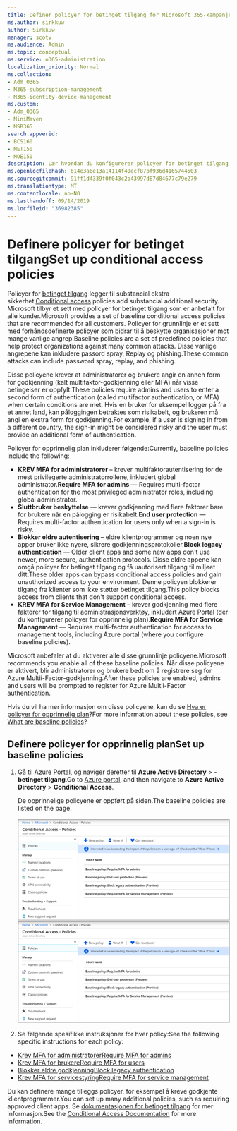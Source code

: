 ```yaml
---
title: Definer policyer for betinget tilgang for Microsoft 365-kampanjer
ms.author: sirkkuw
author: Sirkkuw
manager: scotv
ms.audience: Admin
ms.topic: conceptual
ms.service: o365-administration
localization_priority: Normal
ms.collection:
- Adm_O365
- M365-subscription-management
- M365-identity-device-management
ms.custom:
- Adm_O365
- MiniMaven
- MSB365
search.appverid:
- BCS160
- MET150
- MOE150
description: Lær hvordan du konfigurerer policyer for betinget tilgang for Microsoft 365-kampanjer.
ms.openlocfilehash: 614e3a6e13a14114f40ecf87bf936d4165744503
ms.sourcegitcommit: 91ff1d4339f0f043c2b43997d87d84677c79e279
ms.translationtype: MT
ms.contentlocale: nb-NO
ms.lasthandoff: 09/14/2019
ms.locfileid: "36982385"
---
```

# <a name="set-up-conditional-access-policies"></a><span data-ttu-id="18025-103">Definere policyer for betinget tilgang</span><span class="sxs-lookup"><span data-stu-id="18025-103">Set up conditional access policies</span></span>

<span data-ttu-id="18025-104">Policyer for [betinget tilgang](https://docs.microsoft.com/azure/active-directory/conditional-access/overview) legger til substancial ekstra sikkerhet.</span><span class="sxs-lookup"><span data-stu-id="18025-104">[Conditional access](https://docs.microsoft.com/azure/active-directory/conditional-access/overview) policies add substancial additional security.</span></span> <span data-ttu-id="18025-105">Microsoft tilbyr et sett med policyer for betinget tilgang som er anbefalt for alle kunder.</span><span class="sxs-lookup"><span data-stu-id="18025-105">Microsoft provides a set of baseline conditional access policies that are recommended for all customers.</span></span> <span data-ttu-id="18025-106">Policyer for grunnlinje er et sett med forhåndsdefinerte policyer som bidrar til å beskytte organisasjoner mot mange vanlige angrep.</span><span class="sxs-lookup"><span data-stu-id="18025-106">Baseline policies are a set of predefined policies that help protect organizations against many common attacks.</span></span> <span data-ttu-id="18025-107">Disse vanlige angrepene kan inkludere passord spray, Replay og phishing.</span><span class="sxs-lookup"><span data-stu-id="18025-107">These common attacks can include password spray, replay, and phishing.</span></span>

<span data-ttu-id="18025-108">Disse policyene krever at administratorer og brukere angir en annen form for godkjenning (kalt multifaktor-godkjenning eller MFA) når visse betingelser er oppfylt.</span><span class="sxs-lookup"><span data-stu-id="18025-108">These policies require admins and users to enter a second form of authentication (called multifactor authentication, or MFA) when certain conditions are met.</span></span> <span data-ttu-id="18025-109">Hvis en bruker for eksempel logger på fra et annet land, kan påloggingen betraktes som risikabelt, og brukeren må angi en ekstra form for godkjenning.</span><span class="sxs-lookup"><span data-stu-id="18025-109">For example, if a user is signing in from a different country, the sign-in might be considered risky and the user must provide an additional form of authentication.</span></span> 

<span data-ttu-id="18025-110">Policyer for opprinnelig plan inkluderer følgende:</span><span class="sxs-lookup"><span data-stu-id="18025-110">Currently, baseline policies include the following:</span></span>
- <span data-ttu-id="18025-111">**KREV MFA for administratorer** – krever multifaktorautentisering for de mest privilegerte administratorrollene, inkludert global administrator.</span><span class="sxs-lookup"><span data-stu-id="18025-111">**Require MFA for admins** — Requires multi-factor authentication for the most privileged administrator roles, including global administrator.</span></span>
- <span data-ttu-id="18025-112">**Sluttbruker beskyttelse** — krever godkjenning med flere faktorer bare for brukere når en pålogging er risikabelt.</span><span class="sxs-lookup"><span data-stu-id="18025-112">**End user protection** — Requires multi-factor authentication for users only when a sign-in is risky.</span></span> 
- <span data-ttu-id="18025-113">**Blokker eldre autentisering** – eldre klientprogrammer og noen nye apper bruker ikke nyere, sikrere godkjenningsprotokoller.</span><span class="sxs-lookup"><span data-stu-id="18025-113">**Block legacy authentication** — Older client apps and some new apps don't use newer, more secure, authentication protocols.</span></span> <span data-ttu-id="18025-114">Disse eldre appene kan omgå policyer for betinget tilgang og få uautorisert tilgang til miljøet ditt.</span><span class="sxs-lookup"><span data-stu-id="18025-114">These older apps can bypass conditional access policies and gain unauthorized access to your environment.</span></span> <span data-ttu-id="18025-115">Denne policyen blokkerer tilgang fra klienter som ikke støtter betinget tilgang.</span><span class="sxs-lookup"><span data-stu-id="18025-115">This policy blocks access from clients that don't support conditional access.</span></span> 
- <span data-ttu-id="18025-116">**KREV MFA for Service Management** – krever godkjenning med flere faktorer for tilgang til administrasjonsverktøy, inkludert Azure Portal (der du konfigurerer policyer for opprinnelig plan).</span><span class="sxs-lookup"><span data-stu-id="18025-116">**Require MFA for Service Management** — Requires multi-factor authentication for access to management tools, including Azure portal (where you configure baseline policies).</span></span> 

<span data-ttu-id="18025-117">Microsoft anbefaler at du aktiverer alle disse grunnlinje policyene.</span><span class="sxs-lookup"><span data-stu-id="18025-117">Microsoft recommends you enable all of these baseline policies.</span></span> <span data-ttu-id="18025-118">Når disse policyene er aktivert, blir administratorer og brukere bedt om å registrere seg for Azure Multii-Factor-godkjenning.</span><span class="sxs-lookup"><span data-stu-id="18025-118">After these policies are enabled, admins and users will be prompted to register for Azure Multii-Factor authentication.</span></span>

<span data-ttu-id="18025-119">Hvis du vil ha mer informasjon om disse policyene, kan du se [Hva er policyer for opprinnelig plan](https://docs.microsoft.com/azure/active-directory/conditional-access/concept-baseline-protection)?</span><span class="sxs-lookup"><span data-stu-id="18025-119">For more information about these policies, see [What are baseline policies](https://docs.microsoft.com/azure/active-directory/conditional-access/concept-baseline-protection)?</span></span>


## <a name="set-up-baseline-policies"></a><span data-ttu-id="18025-120">Definere policyer for opprinnelig plan</span><span class="sxs-lookup"><span data-stu-id="18025-120">Set up baseline policies</span></span>

1. <span data-ttu-id="18025-121">Gå til [Azure Portal](https://portal.azure.com), og naviger deretter til **Azure Active Directory** \> - **betinget tilgang**.</span><span class="sxs-lookup"><span data-stu-id="18025-121">Go to [Azure portal](https://portal.azure.com), and then navigate to **Azure Active Directory** \> **Conditional Access**.</span></span>
    
    <span data-ttu-id="18025-122">De opprinnelige policyene er oppført på siden.</span><span class="sxs-lookup"><span data-stu-id="18025-122">The baseline policies are listed on the page.</span></span> <br/> <br/>
    <span data-ttu-id="18025-123">![Side som viser en liste over opprinnelige policyer for betinget tilgang.](media/baslinepolicies.png)</span><span class="sxs-lookup"><span data-stu-id="18025-123">![Page that lists baseline policies for conditional access.](media/baslinepolicies.png)</span></span>
1. <span data-ttu-id="18025-124">Se følgende spesifikke instruksjoner for hver policy:</span><span class="sxs-lookup"><span data-stu-id="18025-124">See the following specific instructions for each policy:</span></span>

  - [<span data-ttu-id="18025-125">Krev MFA for administratorer</span><span class="sxs-lookup"><span data-stu-id="18025-125">Require MFA for admins</span></span>](https://docs.microsoft.com/en-us/azure/active-directory/conditional-access/howto-baseline-protect-administrators)
- [<span data-ttu-id="18025-126">Krev MFA for brukere</span><span class="sxs-lookup"><span data-stu-id="18025-126">Require MFA for users</span></span>](https://docs.microsoft.com/en-us/azure/active-directory/conditional-access/howto-baseline-protect-end-users)  
 - [<span data-ttu-id="18025-127">Blokker eldre godkjenning</span><span class="sxs-lookup"><span data-stu-id="18025-127">Block legacy authentication</span></span>](https://docs.microsoft.com/en-us/azure/active-directory/conditional-access/howto-baseline-protect-legacy-auth)
  - [<span data-ttu-id="18025-128">Krev MFA for servicestyring</span><span class="sxs-lookup"><span data-stu-id="18025-128">Require MFA for service management</span></span>](https://docs.microsoft.com/azure/active-directory/conditional-access/howto-baseline-protect-azure)

<span data-ttu-id="18025-129">Du kan definere mange tilleggs policyer, for eksempel å kreve godkjente klientprogrammer.</span><span class="sxs-lookup"><span data-stu-id="18025-129">You can set up many additional policies, such as requiring approved client apps.</span></span> <span data-ttu-id="18025-130">Se [dokumentasjonen for betinget tilgang](https://docs.microsoft.com/azure/active-directory/conditional-access/) for mer informasjon.</span><span class="sxs-lookup"><span data-stu-id="18025-130">See the [Conditional Access Documentation](https://docs.microsoft.com/azure/active-directory/conditional-access/) for more information.</span></span>